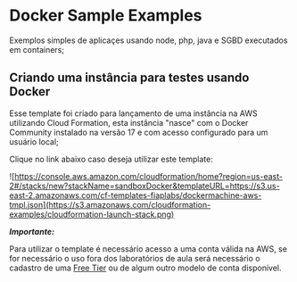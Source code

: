 # Docker Sample Examples

Exemplos simples de aplicaçes usando node, php, java e SGBD executados em containers;

## Criando uma instância para testes usando Docker

Esse template foi criado para lançamento de uma instância na AWS utilizando Cloud Formation, esta instância "nasce" com o Docker Community instalado na versão 17 e com acesso configurado para um usuário local;

Clique no link abaixo caso deseja utilizar este template:

![https://console.aws.amazon.com/cloudformation/home?region=us-east-2#/stacks/new?stackName=sandboxDocker&templateURL=https://s3.us-east-2.amazonaws.com/cf-templates-fiaplabs/dockermachine-aws-tmpl.json](https://s3.amazonaws.com/cloudformation-examples/cloudformation-launch-stack.png)

***Importante:***

Para utilizar o template é necessário acesso a uma conta válida na AWS, se for necessário o uso fora dos laboratórios de aula será necessário o cadastro de uma [Free Tier](https://aws.amazon.com/pt/free/) ou de algum outro modelo de conta disponivel.
